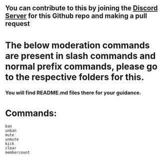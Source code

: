 ## You can contribute to this by joining the [Discord Server](https://discord.gg/abxduGCZzq) for this Github repo and making a pull request



# The below moderation commands are present in slash commands and normal prefix commands, please go to the respective folders for this.

### You will find README.md files there for your guidance.


# Commands:

	ban
	unban
	mute
	unmute
	kick
	clear
	membercount
